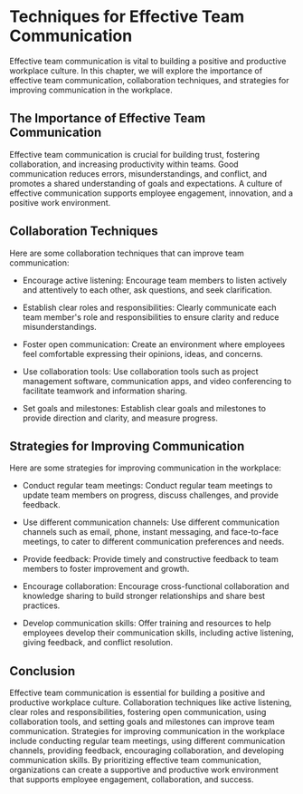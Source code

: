 Techniques for Effective Team Communication
==================================================================================================

Effective team communication is vital to building a positive and productive workplace culture. In this chapter, we will explore the importance of effective team communication, collaboration techniques, and strategies for improving communication in the workplace.

The Importance of Effective Team Communication
----------------------------------------------

Effective team communication is crucial for building trust, fostering collaboration, and increasing productivity within teams. Good communication reduces errors, misunderstandings, and conflict, and promotes a shared understanding of goals and expectations. A culture of effective communication supports employee engagement, innovation, and a positive work environment.

Collaboration Techniques
------------------------

Here are some collaboration techniques that can improve team communication:

* Encourage active listening: Encourage team members to listen actively and attentively to each other, ask questions, and seek clarification.

* Establish clear roles and responsibilities: Clearly communicate each team member's role and responsibilities to ensure clarity and reduce misunderstandings.

* Foster open communication: Create an environment where employees feel comfortable expressing their opinions, ideas, and concerns.

* Use collaboration tools: Use collaboration tools such as project management software, communication apps, and video conferencing to facilitate teamwork and information sharing.

* Set goals and milestones: Establish clear goals and milestones to provide direction and clarity, and measure progress.

Strategies for Improving Communication
--------------------------------------

Here are some strategies for improving communication in the workplace:

* Conduct regular team meetings: Conduct regular team meetings to update team members on progress, discuss challenges, and provide feedback.

* Use different communication channels: Use different communication channels such as email, phone, instant messaging, and face-to-face meetings, to cater to different communication preferences and needs.

* Provide feedback: Provide timely and constructive feedback to team members to foster improvement and growth.

* Encourage collaboration: Encourage cross-functional collaboration and knowledge sharing to build stronger relationships and share best practices.

* Develop communication skills: Offer training and resources to help employees develop their communication skills, including active listening, giving feedback, and conflict resolution.

Conclusion
----------

Effective team communication is essential for building a positive and productive workplace culture. Collaboration techniques like active listening, clear roles and responsibilities, fostering open communication, using collaboration tools, and setting goals and milestones can improve team communication. Strategies for improving communication in the workplace include conducting regular team meetings, using different communication channels, providing feedback, encouraging collaboration, and developing communication skills. By prioritizing effective team communication, organizations can create a supportive and productive work environment that supports employee engagement, collaboration, and success.
